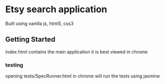 # Etsy search application

Built using vanilla js, html5, css3

## Getting Started

index.html contains the main application it is best viewed in chrome

### testing

opening tests/SpecRunner.html in chrome will run the tests using jasmine

